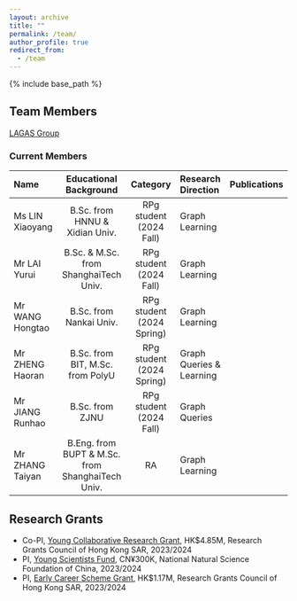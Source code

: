 ```yaml
---
layout: archive
title: ""
permalink: /team/
author_profile: true
redirect_from:
  - /team
---
```


{% include base_path %}

## Team Members

[LAGAS Group](https://github.com/HKBU-LAGAS)

### Current Members

| Name         | Educational Background       |  Category    |   Research Direction  |   Publications  |
|:--------------|:-------------------------------:|:--------------:|:-----------------------|:-----------------------|
| Ms LIN Xiaoyang | B.Sc. from HNNU & Xidian Univ.| RPg student (2024 Fall) |   Graph Learning    |                       |
| Mr LAI Yurui | B.Sc. & M.Sc. from ShanghaiTech Univ.| RPg student (2024 Fall) |   Graph Learning    |                       |
| Mr WANG Hongtao | B.Sc. from Nankai Univ.| RPg student (2024 Spring) |   Graph Learning    |                       |
| Mr ZHENG Haoran | B.Sc. from BIT, M.Sc. from PolyU| RPg student (2024 Spring) |   Graph Queries & Learning |                       |
| Mr JIANG Runhao | B.Sc. from ZJNU| RPg student (2024 Fall) |  Graph Queries   |                       |
| Mr ZHANG Taiyan | B.Eng. from BUPT & M.Sc. from ShanghaiTech Univ.| RA |  Graph Learning   |                       |


## Research Grants
- Co-PI, [Young Collaborative Research Grant](https://www.ugc.edu.hk/eng/rgc/funding_opport/crf/), HK$4.85M, Research Grants Council of Hong Kong SAR, 2023/2024
- PI, [Young Scientists Fund](https://www.nsfc.gov.cn/publish/portal0/tab1418/), CN¥300K, National Natural Science Foundation of China, 2023/2024
- PI, [Early Career Scheme Grant](https://www.ugc.edu.hk/eng/rgc/funding_opport/ecs/), HK$1.17M, Research Grants Council of Hong Kong SAR, 2023/2024

